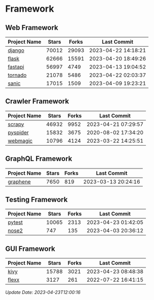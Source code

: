 # Framework

## Web Framework
| Project Name | Stars | Forks | Last Commit |
| ------------ | ----- | ----- | ----------- |
| [django](https://github.com/django/django) | 70012 | 29093 | 2023-04-22 14:18:21 |
| [flask](https://github.com/pallets/flask) | 62666 | 15591 | 2023-04-20 18:49:26 |
| [fastapi](https://github.com/tiangolo/fastapi) | 56997 | 4749 | 2023-04-13 19:04:52 |
| [tornado](https://github.com/tornadoweb/tornado) | 21078 | 5486 | 2023-04-22 02:03:37 |
| [sanic](https://github.com/sanic-org/sanic) | 17015 | 1509 | 2023-04-09 19:23:21 |

## Crawler Framework
| Project Name | Stars | Forks | Last Commit |
| ------------ | ----- | ----- | ----------- |
| [scrapy](https://github.com/scrapy/scrapy) | 46932 | 9952 | 2023-04-21 07:29:57 |
| [pyspider](https://github.com/binux/pyspider) | 15832 | 3675 | 2020-08-02 17:34:20 |
| [webmagic](https://github.com/code4craft/webmagic) | 10796 | 4124 | 2023-03-22 14:25:51 |

## GraphQL Framework
| Project Name | Stars | Forks | Last Commit |
| ------------ | ----- | ----- | ----------- |
| [graphene](https://github.com/graphql-python/graphene) | 7650 | 819 | 2023-03-13 20:24:16 |

## Testing Framework
| Project Name | Stars | Forks | Last Commit |
| ------------ | ----- | ----- | ----------- |
| [pytest](https://github.com/pytest-dev/pytest) | 10065 | 2313 | 2023-04-23 01:42:05 |
| [nose2](https://github.com/nose-devs/nose2) | 747 | 135 | 2023-04-03 20:36:12 |

## GUI Framework
| Project Name | Stars | Forks | Last Commit |
| ------------ | ----- | ----- | ----------- |
| [kivy](https://github.com/kivy/kivy) | 15788 | 3021 | 2023-04-23 08:48:38 |
| [flexx](https://github.com/flexxui/flexx) | 3127 | 261 | 2022-07-22 16:41:15 |

*Update Date: 2023-04-23T12:00:16*